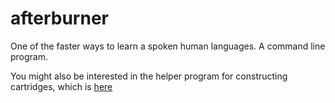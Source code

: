 # afterburner
One of the faster ways to learn a spoken human languages. A command line program.

You might also be interested in the helper program for constructing cartridges, which is [here](https://github.com/aleksnavratil/afterburner-cartridge-factory)